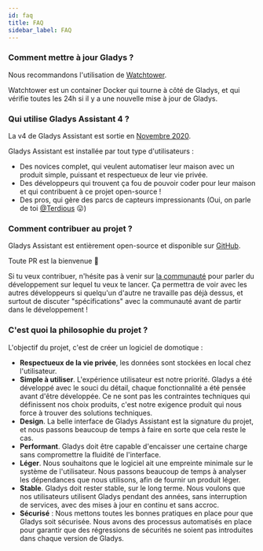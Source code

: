 ```yaml
---
id: faq
title: FAQ
sidebar_label: FAQ
---
```


### Comment mettre à jour Gladys ?

Nous recommandons l'utilisation de [Watchtower](https://containrrr.dev/watchtower/).

Watchtower est un container Docker qui tourne à côté de Gladys, et qui vérifie toutes les 24h si il y a une nouvelle mise à jour de Gladys.

### Qui utilise Gladys Assistant 4 ?

La v4 de Gladys Assistant est sortie en [Novembre 2020](/fr/blog/lancement-gladys-assistant-4/).

Gladys Assistant est installée par tout type d'utilisateurs :

- Des novices complet, qui veulent automatiser leur maison avec un produit simple, puissant et respectueux de leur vie privée.
- Des développeurs qui trouvent ça fou de pouvoir coder pour leur maison et qui contribuent à ce projet open-source !
- Des pros, qui gère des parcs de capteurs impressionants (Oui, on parle de toi [@Terdious](https://community.gladysassistant.com/u/terdious/summary) 😛)

### Comment contribuer au projet ?

Gladys Assistant est entièrement open-source et disponible sur [GitHub](https://github.com/GladysAssistant/gladys).

Toute PR est la bienvenue 🙂

Si tu veux contribuer, n'hésite pas à venir sur [la communauté](https://community.gladysassistant.com/) pour parler du développement sur lequel tu veux te lancer. Ça permettra de voir avec les autres développeurs si quelqu'un d'autre ne travaille pas déjà dessus, et surtout de discuter "spécifications" avec la communauté avant de partir dans le développement !

### C'est quoi la philosophie du projet ?

L'objectif du projet, c'est de créer un logiciel de domotique :

- **Respectueux de la vie privée**, les données sont stockées en local chez l'utilisateur.
- **Simple à utiliser**. L'expérience utilisateur est notre priorité. Gladys a été développé avec le souci du détail, chaque fonctionnalité a été pensée avant d'être développée. Ce ne sont pas les contraintes techniques qui définissent nos choix produits, c'est notre exigence produit qui nous force à trouver des solutions techniques.
- **Design**. La belle interface de Gladys Assistant est la signature du projet, et nous passons beaucoup de temps à faire en sorte que cela reste le cas.
- **Performant**. Gladys doit être capable d'encaisser une certaine charge sans compromettre la fluidité de l'interface.
- **Léger**. Nous souhaitons que le logiciel ait une empreinte minimale sur le système de l'utilisateur. Nous passons beaucoup de temps à analyser les dépendances que nous utilisons, afin de fournir un produit léger.
- **Stable**. Gladys doit rester stable, sur le long terme. Nous voulons que nos utilisateurs utilisent Gladys pendant des années, sans interruption de services, avec des mises à jour en continu et sans accroc.
- **Sécurisé** : Nous mettons toutes les bonnes pratiques en place pour que Gladys soit sécurisée. Nous avons des processus automatisés en place pour garantir que des régressions de sécurités ne soient pas introduites dans chaque version de Gladys.
